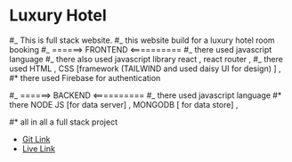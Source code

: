 # Luxury Hotel

#_ This is full stack website. #_ this website build for a luxury hotel room booking #_ ======> FRONTEND <========== #_ there used javascript language #_ there also used javascript library react , react router , #_ there used HTML , CSS [framework (TAILWIND and used daisy UI for design) ] ,
#\* there used Firebase for authentication

#_ ======> BACKEND <========== #_ there used javascript language
#\* there NODE JS [for data server] , MONGODB [ for data store] ,

#\* all in all a full stack project

- [Git Link ](https://github.com/yasin-hasan2/Hotel-Luxury?tab=readme-ov-file)
- [Live Link](https://luxury-hotel-3b2ef.web.app/)
